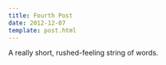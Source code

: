 ```yaml
---
title: Fourth Post
date: 2012-12-07
template: post.html
---
```


A really short, rushed-feeling string of words.
